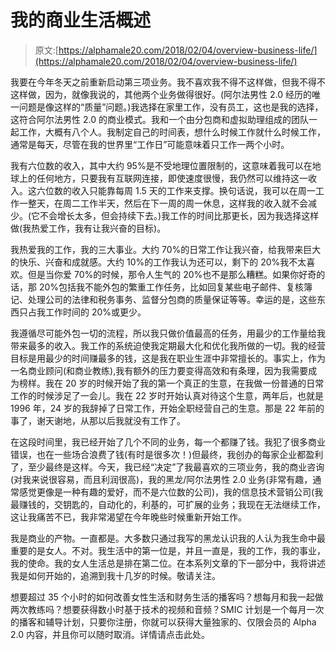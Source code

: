# 我的商业生活概述

> 原文:[https://alphamale20.com/2018/02/04/overview-business-life/](https://alphamale20.com/2018/02/04/overview-business-life/)

我要在今年冬天之前重新启动第三项业务。我不喜欢我不得不这样做，但我不得不这样做，因为，就像我说的，其他两个业务做得很好。(阿尔法男性 2.0 经历的唯一问题是像这样的“质量”问题。)我选择在家里工作，没有员工，这也是我的选择，这符合阿尔法男性 2.0 的商业模式。我和一个由分包商和虚拟助理组成的团队一起工作，大概有八个人。我制定自己的时间表，想什么时候工作就什么时候工作，通常是每天，尽管在我的世界里“工作日”可能意味着只工作一两个小时。

我有六位数的收入，其中大约 95%是不受地理位置限制的，这意味着我可以在地球上的任何地方，只要我有互联网连接，即使速度很慢，我仍然可以维持这一收入。这六位数的收入只能靠每周 1.5 天的工作来支撑。换句话说，我可以在周一工作一整天，在周二工作半天，然后在下一周的周一休息，这样我的收入就不会减少。(它不会增长太多，但会持续下去。)我工作的时间比那更长，因为我选择这样做(我热爱工作，我有让我兴奋的目标)。

我热爱我的工作，我的三大事业。大约 70%的日常工作让我兴奋，给我带来巨大的快乐、兴奋和成就感。大约 10%的工作我认为还可以，剩下的 20%我不太喜欢。但是当你爱 70%的时候，那令人生气的 20%也不是那么糟糕。如果你好奇的话，那 20%包括我不能外包的繁重工作任务，比如回复某些电子邮件、复核簿记、处理公司的法律和税务事务、监督分包商的质量保证等等。幸运的是，这些东西只占我工作时间的 20%或更少。

我遵循尽可能外包一切的流程，所以我只做价值最高的任务，用最少的工作量给我带来最多的收入。我工作的系统迫使我定期最大化和优化我所做的一切。我的经营目标是用最少的时间赚最多的钱，这是我在职业生涯中非常擅长的。事实上，作为一名商业顾问(和商业教练),我有额外的压力要变得高效和有条理，因为我需要成为榜样。我在 20 岁的时候开始了我的第一个真正的生意，在我做一份普通的日常工作的时候涉足了一会儿。我在 22 岁时开始认真对待这个生意，两年后，也就是 1996 年，24 岁的我辞掉了日常工作，开始全职经营自己的生意。那是 22 年前的事了，谢天谢地，从那以后我就没有工作了。

在这段时间里，我已经开始了几个不同的业务，每一个都赚了钱。我犯了很多商业错误，也在一些场合浪费了钱(有时是很多次！)但最终，我创办的每家企业都盈利了，至少最终是这样。今天，我已经“决定”了我最喜欢的三项业务，我的商业咨询(对我来说很容易，而且利润很高)，我的黑龙/阿尔法男性 2.0 业务(非常有趣，通常感觉更像是一种有趣的爱好，而不是六位数的公司)，我的信息技术营销公司(我最赚钱的，交钥匙的，自动化的，利基的，可扩展的业务；我现在无法继续工作，这让我痛苦不已，我非常渴望在今年晚些时候重新开始工作。

我是商业的产物。一直都是。大多数只通过我写的黑龙认识我的人认为我生命中最重要的是女人。不对。我生活中的第一位是，并且一直是，我的工作，我的事业，我的使命。我的女人生活总是排在第二位。在本系列文章的下一部分中，我将讲述我是如何开始的，追溯到我十几岁的时候。敬请关注。

想要超过 35 个小时的如何改善女性生活和财务生活的播客吗？想每月和我一起做两次教练吗？想要获得数小时基于技术的视频和音频？SMIC 计划是一个每月一次的播客和辅导计划，只要你注册，你就可以获得大量独家的、仅限会员的 Alpha 2.0 内容，并且你可以随时取消。详情请点击此处。